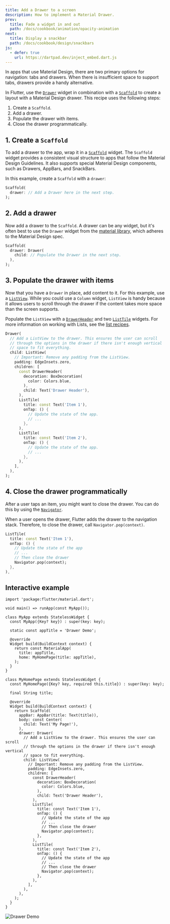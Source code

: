```yaml
---
title: Add a Drawer to a screen
description: How to implement a Material Drawer.
prev:
  title: Fade a widget in and out
  path: /docs/cookbook/animation/opacity-animation
next:
  title: Display a snackbar
  path: /docs/cookbook/design/snackbars
js:
  - defer: true
    url: https://dartpad.dev/inject_embed.dart.js
---
```


<?code-excerpt path-base="cookbook/design/drawer"?>

In apps that use Material Design,
there are two primary options for navigation: tabs and drawers.
When there is insufficient space to support tabs,
drawers provide a handy alternative.

In Flutter, use the [`Drawer`][] widget in combination with a
[`Scaffold`][] to create a layout with a Material Design drawer.
This recipe uses the following steps:

  1. Create a `Scaffold`.
  2. Add a drawer.
  3. Populate the drawer with items.
  4. Close the drawer programmatically.

## 1. Create a `Scaffold`

To add a drawer to the app, wrap it in a [`Scaffold`][] widget.
The `Scaffold` widget provides a consistent visual structure to apps that
follow the Material Design Guidelines.
It also supports special Material Design
components, such as Drawers, AppBars, and SnackBars.

In this example, create a `Scaffold` with a `drawer`:

<?code-excerpt "lib/drawer.dart (DrawerStart)" replace="/null, //g"?>
```dart
Scaffold(
  drawer: // Add a Drawer here in the next step.
);
```

## 2. Add a drawer

Now add a drawer to the `Scaffold`. A drawer can be any widget,
but it's often best to use the `Drawer` widget from the
[material library][],
which adheres to the Material Design spec.

<?code-excerpt "lib/drawer.dart (DrawerEmpty)" replace="/null, //g"?>
```dart
Scaffold(
  drawer: Drawer(
    child: // Populate the Drawer in the next step.
  ),
);
```

## 3. Populate the drawer with items

Now that you have a `Drawer` in place, add content to it.
For this example, use a [`ListView`][].
While you could use a `Column` widget,
`ListView` is handy because it allows users to scroll
through the drawer if the
content takes more space than the screen supports.

Populate the `ListView` with a [`DrawerHeader`][]
and two [`ListTile`][] widgets.
For more information on working with Lists,
see the [list recipes][].

<?code-excerpt "lib/drawer.dart (DrawerListView)"?>
```dart
Drawer(
  // Add a ListView to the drawer. This ensures the user can scroll
  // through the options in the drawer if there isn't enough vertical
  // space to fit everything.
  child: ListView(
    // Important: Remove any padding from the ListView.
    padding: EdgeInsets.zero,
    children: [
      const DrawerHeader(
        decoration: BoxDecoration(
          color: Colors.blue,
        ),
        child: Text('Drawer Header'),
      ),
      ListTile(
        title: const Text('Item 1'),
        onTap: () {
          // Update the state of the app.
          // ...
        },
      ),
      ListTile(
        title: const Text('Item 2'),
        onTap: () {
          // Update the state of the app.
          // ...
        },
      ),
    ],
  ),
);
```

## 4. Close the drawer programmatically

After a user taps an item, you might want to close the drawer.
You can do this by using the [`Navigator`][].

When a user opens the drawer, Flutter adds the drawer to the navigation
stack. Therefore, to close the drawer, call `Navigator.pop(context)`.

<?code-excerpt "lib/main.dart (CloseDrawer)"?>
```dart
ListTile(
  title: const Text('Item 1'),
  onTap: () {
    // Update the state of the app
    // ...
    // Then close the drawer
    Navigator.pop(context);
  },
),
```

## Interactive example

<?code-excerpt "lib/main.dart"?>
```run-dartpad:theme-light:mode-flutter:run-true:width-100%:height-600px:split-60:ga_id-interactive_example:null_safety-true
import 'package:flutter/material.dart';

void main() => runApp(const MyApp());

class MyApp extends StatelessWidget {
  const MyApp({Key? key}) : super(key: key);

  static const appTitle = 'Drawer Demo';

  @override
  Widget build(BuildContext context) {
    return const MaterialApp(
      title: appTitle,
      home: MyHomePage(title: appTitle),
    );
  }
}

class MyHomePage extends StatelessWidget {
  const MyHomePage({Key? key, required this.title}) : super(key: key);

  final String title;

  @override
  Widget build(BuildContext context) {
    return Scaffold(
      appBar: AppBar(title: Text(title)),
      body: const Center(
        child: Text('My Page!'),
      ),
      drawer: Drawer(
        // Add a ListView to the drawer. This ensures the user can scroll
        // through the options in the drawer if there isn't enough vertical
        // space to fit everything.
        child: ListView(
          // Important: Remove any padding from the ListView.
          padding: EdgeInsets.zero,
          children: [
            const DrawerHeader(
              decoration: BoxDecoration(
                color: Colors.blue,
              ),
              child: Text('Drawer Header'),
            ),
            ListTile(
              title: const Text('Item 1'),
              onTap: () {
                // Update the state of the app
                // ...
                // Then close the drawer
                Navigator.pop(context);
              },
            ),
            ListTile(
              title: const Text('Item 2'),
              onTap: () {
                // Update the state of the app
                // ...
                // Then close the drawer
                Navigator.pop(context);
              },
            ),
          ],
        ),
      ),
    );
  }
}
```

<noscript>
  <img src="/assets/images/docs/cookbook/drawer.png" alt="Drawer Demo" class="site-mobile-screenshot" />
</noscript>


[`Drawer`]: {{site.api}}/flutter/material/Drawer-class.html
[`DrawerHeader`]: {{site.api}}/flutter/material/DrawerHeader-class.html
[list recipes]: /docs/cookbook#lists
[`ListTile`]: {{site.api}}/flutter/material/ListTile-class.html
[`ListView`]: {{site.api}}/flutter/widgets/ListView-class.html
[material library]: {{site.api}}/flutter/material/material-library.html
[`Navigator`]: {{site.api}}/flutter/widgets/Navigator-class.html
[`Scaffold`]: {{site.api}}/flutter/material/Scaffold-class.html
